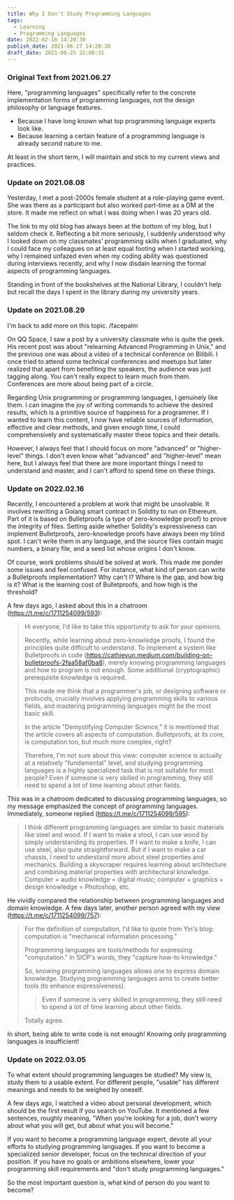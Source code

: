 ```yaml
---
title: Why I Don't Study Programming Languages
tags:
  - Learning
  - Programming Languages
date: 2022-02-16 14:20:30
publish_date: 2021-06-27 14:20:30
draft_date: 2021-06-25 22:06:31
---
```


### Original Text from 2021.06.27

Here, "programming languages" specifically refer to the concrete implementation forms of programming languages, not the design philosophy or language features.

- Because I have long known what top programming language experts look like.
- Because learning a certain feature of a programming language is already second nature to me.

At least in the short term, I will maintain and stick to my current views and practices.

### Update on 2021.08.08

Yesterday, I met a post-2000s female student at a role-playing game event. She was there as a participant but also worked part-time as a DM at the store. It made me reflect on what I was doing when I was 20 years old.

The link to my old blog has always been at the bottom of my blog, but I seldom check it. Reflecting a bit more seriously, I suddenly understood why I looked down on my classmates' programming skills when I graduated, why I could face my colleagues on at least equal footing when I started working, why I remained unfazed even when my coding ability was questioned during interviews recently, and why I now disdain learning the formal aspects of programming languages.

Standing in front of the bookshelves at the National Library, I couldn't help but recall the days I spent in the library during my university years.

### Update on 2021.08.29

I'm back to add more on this topic. /facepalm

On QQ Space, I saw a post by a university classmate who is quite the geek. His recent post was about "relearning Advanced Programming in Unix," and the previous one was about a video of a technical conference on Bilibili. I once tried to attend some technical conferences and meetups but later realized that apart from benefiting the speakers, the audience was just tagging along. You can't really expect to learn much from them. Conferences are more about being part of a circle.

Regarding Unix programming or programming languages, I genuinely like them. I can imagine the joy of writing commands to achieve the desired results, which is a primitive source of happiness for a programmer. If I wanted to learn this content, I now have reliable sources of information, effective and clear methods, and given enough time, I could comprehensively and systematically master these topics and their details.

However, I always feel that I should focus on more "advanced" or "higher-level" things. I don't even know what "advanced" and "higher-level" mean here, but I always feel that there are more important things I need to understand and master, and I can't afford to spend time on these things.

### Update on 2022.02.16

Recently, I encountered a problem at work that might be unsolvable. It involves rewriting a Golang smart contract in Solidity to run on Ethereum. Part of it is based on Bulletproofs (a type of zero-knowledge proof) to prove the integrity of files. Setting aside whether Solidity's expressiveness can implement Bulletproofs, zero-knowledge proofs have always been my blind spot. I can't write them in any language, and the source files contain magic numbers, a binary file, and a seed list whose origins I don't know.

Of course, work problems should be solved at work. This made me ponder some issues and feel confused. For instance, what kind of person can write a Bulletproofs implementation? Why can't I? Where is the gap, and how big is it? What is the learning cost of Bulletproofs, and how high is the threshold?

A few days ago, I asked about this in a chatroom (https://t.me/c/1711254099/593):

> Hi everyone, I'd like to take this opportunity to ask for your opinions.
>
> Recently, while learning about zero-knowledge proofs, I found the principles quite difficult to understand. To implement a system like Bulletproofs in code (https://cathieyun.medium.com/building-on-bulletproofs-2faa58af0ba8), merely knowing programming languages and how to program is not enough. Some additional (cryptographic) prerequisite knowledge is required.
>
> This made me think that a programmer's job, or designing software or protocols, crucially involves applying programming skills to various fields, and mastering programming languages might be the most basic skill.
>
> In the article "Demystifying Computer Science," it is mentioned that the article covers all aspects of computation. Bulletproofs, at its core, is computation too, but much more complex, right?
>
> Therefore, I'm not sure about this view: computer science is actually at a relatively "fundamental" level, and studying programming languages is a highly specialized task that is not suitable for most people? Even if someone is very skilled in programming, they still need to spend a lot of time learning about other fields.

This was in a chatroom dedicated to discussing programming languages, so my message emphasized the concept of programming languages. Immediately, someone replied (https://t.me/c/1711254099/595):

> I think different programming languages are similar to basic materials like steel and wood. If I want to make a stool, I can use wood by simply understanding its properties. If I want to make a knife, I can use steel, also quite straightforward. But if I want to make a car chassis, I need to understand more about steel properties and mechanics. Building a skyscraper requires learning about architecture and combining material properties with architectural knowledge. Computer + audio knowledge = digital music; computer + graphics + design knowledge = Photoshop, etc.

He vividly compared the relationship between programming languages and domain knowledge. A few days later, another person agreed with my view (https://t.me/c/1711254099/757):

> For the definition of computation, I'd like to quote from Yin's blog: computation is "mechanical information processing."
>
> Programming languages are tools/methods for expressing "computation." In SICP's words, they "capture how-to knowledge."
>
> So, knowing programming languages allows one to express domain knowledge. Studying programming languages aims to create better tools (to enhance expressiveness).
>
>> Even if someone is very skilled in programming, they still need to spend a lot of time learning about other fields.
>
> Totally agree.

In short, being able to write code is not enough! Knowing only programming languages is insufficient!

### Update on 2022.03.05

To what extent should programming languages be studied? My view is, study them to a usable extent. For different people, "usable" has different meanings and needs to be weighed by oneself.

A few days ago, I watched a video about personal development, which should be the first result if you search on YouTube. It mentioned a few sentences, roughly meaning, "When you're looking for a job, don't worry about what you will get, but about what you will become."

If you want to become a programming language expert, devote all your efforts to studying programming languages. If you want to become a specialized senior developer, focus on the technical direction of your position. If you have no goals or ambitions elsewhere, lower your programming skill requirements and "don't study programming languages."

So the most important question is, what kind of person do you want to become?
